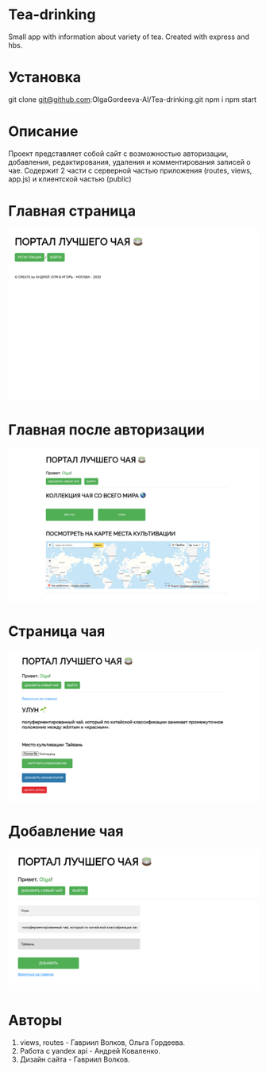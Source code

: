 # Tea-drinking
Small app with information about variety of tea. Created with express and hbs.



# Установка 
 
git clone git@github.com:OlgaGordeeva-Al/Tea-drinking.git
npm i
npm start

# Описание
Проект представляет собой сайт с возможностью авторизации, добавления, редактирования, удаления и комментирования записей о чае.
Содержит 2 части с серверной частью приложения (routes, views, app.js) и клиентской частью (public)

# Главная страница
![Главная](Screenshots/Main.png)
# Главная после авторизации
![Главная после авторизации](Screenshots/Main_After_Authoris.png)
# Страница чая 
![Страница чая](Screenshots/about-tea.png)
# Добавление чая
![Добавление чая](Screenshots/Add-tea-page.png)



# Авторы 
1. views, routes - Гавриил Волков, Ольга Гордеева.
2. Работа с yandex api - Андрей Коваленко.
3. Дизайн сайта - Гавриил Волков.
